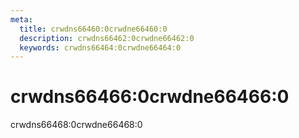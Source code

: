 ```yaml
---
meta:
  title: crwdns66460:0crwdne66460:0
  description: crwdns66462:0crwdne66462:0
  keywords: crwdns66464:0crwdne66464:0
---
```


# crwdns66466:0crwdne66466:0
crwdns66468:0crwdne66468:0

<entry-ad />

<doc-footer />
